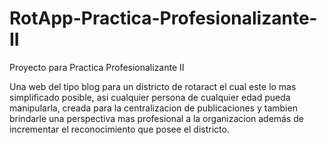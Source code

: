 # RotApp-Practica-Profesionalizante-II
Proyecto para Practica Profesionalizante II

Una web del tipo blog para un districto de rotaract el cual este lo mas simplificado posible, asi cualquier persona de cualquier edad pueda manipularla, 
creada para la centralizacion de publicaciones y tambien brindarle una perspectiva mas profesional a la organizacion además de incrementar el reconocimiento que posee el districto.
